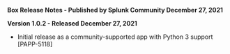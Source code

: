**Box Release Notes - Published by Splunk Community December 27, 2021**


**Version 1.0.2 - Released December 27, 2021**

* Initial release as a community-supported app with Python 3 support [PAPP-5118]
